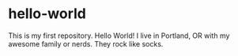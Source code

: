# hello-world
This is my first repository.  Hello World!
I live in Portland, OR with my awesome family or nerds.  They rock like socks.   
